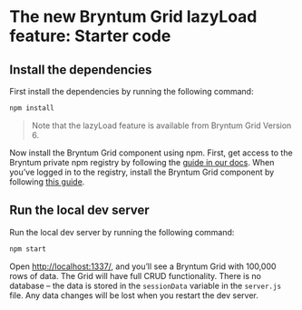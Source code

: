 # The new Bryntum Grid lazyLoad feature: Starter code

## Install the dependencies

First install the dependencies by running the following command:

```bash
npm install
```

> Note that the lazyLoad feature is available from Bryntum Grid Version 6.

Now install the Bryntum Grid component using npm. First, get access to the Bryntum private npm registry by following the [guide in our docs](https://www.bryntum.com/products/grid/docs/guide/Grid/quick-start/javascript-npm#access-to-npm-registry). When you’ve logged in to the registry, install the Bryntum Grid component by following [this guide](https://www.bryntum.com/products/grid/docs/guide/Grid/quick-start/javascript-npm#install-component).

## Run the local dev server

Run the local dev server by running the following command:

```bash
npm start
```

Open [http://localhost:1337/](http://localhost:1337/), and you’ll see a Bryntum Grid with 100,000 rows of data. The Grid will have full CRUD functionality. There is no database – the data is stored in the `sessionData` variable in the `server.js` file. Any data changes will be lost when you restart the dev server. 
